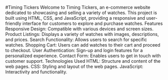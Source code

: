#Timing Tickers
Welcome to Timing Tickers, an e-commerce website dedicated to showcasing and selling a variety of watches. This project is built using HTML, CSS, and JavaScript, providing a responsive and user-friendly interface for customers to explore and purchase watches.
Features
Responsive Design: Compatible with various devices and screen sizes.
Product Listings: Displays a variety of watches with images, descriptions, and prices.
Search Functionality: Allows users to search for specific watches.
Shopping Cart: Users can add watches to their cart and proceed to checkout.
User Authentication: Sign-up and login features for a personalized experience.
Contact Form: Enables users to get in touch with customer support.
Technologies Used
HTML: Structure and content of the web pages.
CSS: Styling and layout of the web pages.
JavaScript: Interactivity and functionality.
